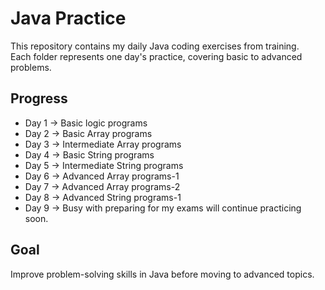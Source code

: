 # Java Practice

This repository contains my daily Java coding exercises from training.  
Each folder represents one day's practice, covering basic to advanced problems.

## Progress
- Day 1 → Basic logic programs
- Day 2 → Basic Array programs
- Day 3 → Intermediate Array programs
- Day 4 → Basic String programs
- Day 5 → Intermediate String programs
- Day 6 → Advanced Array programs-1
- Day 7 → Advanced Array programs-2
- Day 8 → Advanced String programs-1
- Day 9 → Busy with preparing for my exams will continue practicing soon.

## Goal
Improve problem-solving skills in Java before moving to advanced topics.
